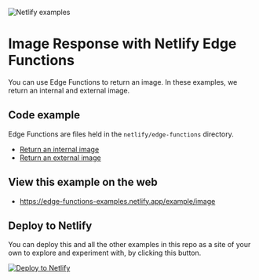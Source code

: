 ![Netlify examples](https://user-images.githubusercontent.com/5865/159468750-df1c2783-39b2-40da-9c0f-971f72a7ea3f.png)

# Image Response with Netlify Edge Functions

You can use Edge Functions to return an image. In these examples, we return an internal and external image.

## Code example

Edge Functions are files held in the `netlify/edge-functions` directory.

- [Return an internal image](../../netlify/edge-functions/image-internal.ts)
- [Return an external image](../../netlify/edge-functions/image-external.ts)

## View this example on the web

- https://edge-functions-examples.netlify.app/example/image

## Deploy to Netlify

You can deploy this and all the other examples in this repo as a site of your own to explore and experiment with, by
clicking this button.

[![Deploy to Netlify](https://www.netlify.com/img/deploy/button.svg)](https://app.netlify.com/start/deploy?repository=https://github.com/netlify/examples/&create_from_path=examples/edge-functions/&utm_campaign=dx-examples&utm_source=edge-functions-examples&utm_medium=web&utm_content=Deploy%20Edge%20Functions%20Examples%20to%20Netlify)
